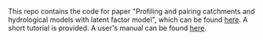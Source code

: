 This repo contains the code for paper "Profiling and pairing catchments and hydrological models with latent factor model", which can be found [here](https://doi.org/10.1029/2022WR033684). A short tutorial is provided. A user's manual can be found [here](https://github.com/stsfk/indexing_catchment_model/blob/main/user_manual.pdf).
